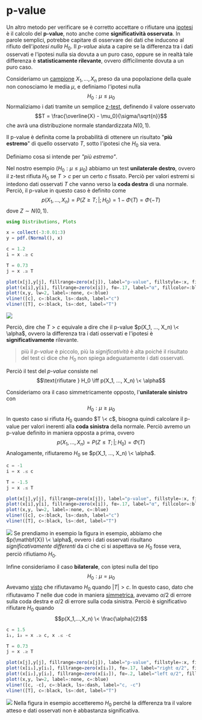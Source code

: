 ---
---

# p-value

Un altro metodo per verificare se è corretto accettare o rifiutare una [ipotesi](Hypothesis%20Testing.md) è il calcolo del **p-value**, noto anche come **significatività osservata**.
In parole semplici, potrebbe capitare di osservare dei dati che inducono al rifiuto dell'*ipotesi nulla* $H_0$.
Il *p-value* aiuta a capire se la differenza tra i dati osservati e l'ipotesi nulla sia dovuta a un puro caso, oppure se in realtà tale differenza è **statisticamente rilevante**, ovvero difficilmente dovuta a un puro caso.

Consideriamo un [campione](Random%20Sample.md#random-sample) $X_1, ..., X_n$ preso da una popolazione della quale non conosciamo le media $\mu$, e definiamo l'ipotesi nulla $$H_0: \mu \leq \mu_0$$
Normaliziamo i dati tramite un semplice [z-test](Test%20comuni.md#z-test), definendo il valore osservato $$T = \frac{\overline{X} - \mu_0}{\sigma/\sqrt{n}}$$ che avrà una distribuzione normale standardizzata $N(0,1)$.

Il p-value è definita come la probabilità di ottenere un risultato "**più estremo**" di quello osservato $T$, sotto l'ipotesi che $H_0$ sia vera.

Definiamo cosa si intende per *"più estremo"*.

Nel nostro esempio ($H_0: \mu \leq \mu_0$) abbiamo un test **unilaterale destro**, ovvero il z-test rifiuta $H_0$ se $T > c$ per un certo $c$ fissato.
Perciò per valori estremi si intedono dati osservati $T$ che vanno verso la **coda destra** di una normale.
Perciò, il p-value in questo caso è definito come $$p(X_1,...,X_n) = P(Z \geq T ;\vert; H_0) = 1 - \Phi(T) = \Phi(-T)$$ dove $Z \sim N(0,1)$.

````julia
using Distributions, Plots

x = collect(-3:0.01:3)
y = pdf.(Normal(), x)

c = 1.2
i = x .≥ c

T = 0.73
j = x .≥ T

plot(x[j],y[j], fillrange=zero(x[j]), label="p-value", fillstyle=:x, fillcolor=:orange, c=:orange)
plot!(x[i],y[i], fillrange=zero(x[i]), fα=.17, label="α", fillcolor=:blue, c=:blue)
plot!(x,y, lw=2, label=:none, c=:blue)
vline!([c], c=:black, ls=:dash, label="c")
vline!([T], c=:black, ls=:dot, label="T")
````

![](isti_p-value_2.png)

Perciò, dire che $T > c$ equivale a dire che il p-value $p(X_1, ..., X_n) \< \alpha$, ovvero la differenza tra i dati osservati e l'ipotesi è **significativamente** rilevante.

 > 
 > più il *p-value* è piccolo, più la *significatività* è alta poiché il risultato del test ci dice che $H_0$ non spiega adeguatamente i dati osservati.

Perciò il test del *p-value* consiste nel $$\text{rifiutare } H_0 \iff p(X_1, ..., X_n) \< \alpha$$

Consideriamo ora il caso simmetricamente opposto, l'**unilaterale sinistro** con $$H_0: \mu \geq \mu_0$$
In questo caso si rifiuta $H_0$ quando $T \< c$, bisogna quindi calcolare il p-value per valori inerenti alla **coda sinistra** della normale.
Perciò avremo un p-value definito in maniera opposta a prima, ovvero $$p(X_1, ..., X_n) = P(Z \leq T ; \vert ; H_0) = \Phi(T)$$
Analogamente, rifiutaremo $H_0$ se $p(X_1, ..., X_n) \< \alpha$.

````julia
c = -1
i = x .≤ c

T = -1.5
j = x .≤ T

plot(x[j],y[j], fillrange=zero(x[j]), label="p-value", fillstyle=:x, fillcolor=:orange, c=:orange)
plot!(x[i],y[i], fillrange=zero(x[i]), fα=.17, label="α", fillcolor=:blue, c=:blue)
plot!(x,y, lw=2, label=:none, c=:blue)
vline!([c], c=:black, ls=:dash, label="c")
vline!([T], c=:black, ls=:dot, label="T")
````

![](isti_p-value_3.png)
Se prendiamo in esempio la figura in esempio, abbiamo che $p(\mathbf{X}) \< \alpha$, ovvero i dati osservati risultano *significativamente differenti* da ci che ci si aspettava se $H_0$ fosse vera, perciò rifiutiamo $H_0$.

Infine consideriamo il caso **bilaterale**, con iptesi nulla del tipo $$H_0: \mu = \mu_0$$
Avevamo [visto](Test%20comuni.md#distribuzione-normale-varianza-nota-media-sconosciuta-part-1) che rifiutavamo $H_0$ quando $\vert T \vert > c$.
In questo caso, dato che rifiutavamo $T$ nelle due code in maniera <u>simmetrica</u>, avevamo $\alpha/2$ di errore sulla coda destra e $\alpha/2$ di errore sulla coda sinistra.
Perciò è significativo rifiutare $H_0$ quando $$p(X_1,...,X_n) \< \frac{\alpha}{2}$$

````julia
c = 1.5
i₁, i₂ = x .≥ c, x .≤ -c

T = 0.73
j = x .≥ T

plot(x[j],y[j], fillrange=zero(x[j]), label="p-value", fillstyle=:x, fillcolor=:orange, c=:orange)
plot!(x[i₁],y[i₁], fillrange=zero(x[i₁]), fα=.17, label="right α/2", fillcolor=:blue, c=:blue)
plot!(x[i₂],y[i₂], fillrange=zero(x[i₂]), fα=.2, label="left α/2", fillcolor=:purple, c=:blue)
plot!(x,y, lw=2, label=:none, c=:blue)
vline!([c, -c], c=:black, ls=:dash, label="c, -c")
vline!([T], c=:black, ls=:dot, label="T")
````

![](isti_p-value_4.png)
Nella figura in esempio accetteremo $H_0$ perché la differenza tra il valore atteso e dati osservati non è abbastanza significativa.
